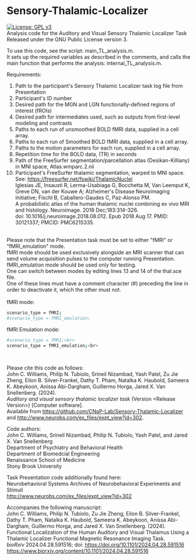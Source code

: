 # Sensory-Thalamic-Localizer
[![License: GPL v3](https://img.shields.io/badge/License-GPLv3-blue.svg)](https://www.gnu.org/licenses/gpl-3.0) <br>
Analysis code for the Auditory and Visual Sensory Thalamic Localizer Task<br>
Released under the GNU Public License version 3.

To use this code, see the script: main_TL_analysis.m.<br>
It sets up the required variables as described in the comments, and calls the main function that performs the analysis: internal_TL_analysis.m.

Requirements:<br>
1. Path to the participant's Sensory Thalamic Localizer task log file from Presentation
2. Participant's ID number
3. Desired path for the MGN and LGN functionally-defined regions of interest (fROIs)
4. Desired path for intermediates used, such as outputs from first-level modeling and contrasts
5. Paths to each run of unsmoothed BOLD fMRI data, supplied in a cell array.
6. Paths to each run of Smoothed BOLD fMRI data, supplied in a cell array.
7. Paths to the motion parameters for each run, supplied in a cell array.
8. Repetition time for the BOLD data, (TR) in seconds
9. Path of the FreeSurfer segmentation/parcellation atlas (Desikan-Killiany) in MNI space, Atlas.wmparc.2.nii
10. Participant's FreeSurfer thalamic segmentation, warped to MNI space.<br>
    See: https://freesurfer.net/fswiki/ThalamicNuclei<br>
    Iglesias JE, Insausti R, Lerma-Usabiaga G, Bocchetta M, Van Leemput K, Greve DN, van der Kouwe A; Alzheimer's Disease Neuroimaging Initiative; Fischl B, Caballero-Gaudes C, Paz-Alonso PM.<br>
    A probabilistic atlas of the human thalamic nuclei combining ex vivo MRI and histology. Neuroimage. 2018 Dec;183:314-326.<br>
    doi: 10.1016/j.neuroimage.2018.08.012. Epub 2018 Aug 17. PMID: 30121337; PMCID: PMC6215335.<br>
<br>
Please note that the Presentation task must be set to either "fMRI" or "fMRI_emulation" mode.<br>
fMRI mode should be used exclusively alongside an MRI scanner that can send volume acquisition pulses to the computer running Presentation.<br>
fMRI_emulation mode should be used only for testing.<br>
One can switch between modes by editing lines 13 and 14 of the thal.sce file. <br>
One of these lines must have a comment character (#) preceding the line in order to deactivate it, which the other must not.<br>
<br>
fMRI mode:<br>

```bash
scenario_type = fMRI;
#scenario_type = fMRI_emulation;
```

fMRI Emulation mode:<br>

```bash
#scenario_type = fMRI;<br>
scenario_type = fMRI_emulation;<br>
```

<br>

Please cite this code as follows:<br>
John C. Williams, Philip N. Tubiolo, Srineil Nizambad, Yash Patel, Zu Jie Zheng, Eilon B. Silver-Frankel, Dathy T. Pham, Natalka K. Haubold, Sameera K. Abeykoon, Anissa Abi-Dargham, Guillermo Horga, Jared X. Van Snellenberg. (2024).<br>
*Auditory and visual sensory thalamic localizer task* (Version \<Release Version\>) \[Computer software\].<br>
Available from https://github.com/CNaP-Lab/Sensory-Thalamic-Localizer and http://www.neurobs.com/ex_files/expt_view?id=302.

Code authors: <br>
John C. Williams, Srineil Nizambad, Philip N. Tubiolo, Yash Patel, and Jared X. Van Snellenberg<br>
Department of Psychiatry and Behavioral Health<br>
Department of Biomedcial Engineering<br>
Renaissance School of Medicine<br>
Stony Brook University

Task Presentation code additionally found here:<br>
Neurobehavioral Systems Archives of Neurobehavioral Experiments and Stimuli<br>
http://www.neurobs.com/ex_files/expt_view?id=302

Accompanies the following manuscript:<br>
John C. Williams, Philip N. Tubiolo, Zu Jie Zheng, Eilon B. Silver-Frankel, Dathy T. Pham, Natalka K. Haubold, Sameera K. Abeykoon, Anissa Abi-Dargham, Guillermo Horga, and Jared X. Van Snellenberg. (2024).<br>
Functional Localization of the Human Auditory and Visual Thalamus Using a Thalamic Localizer Functional Magnetic Resonance Imaging Task.<br>
*bioRxiv* 2024.04.28.591516; doi: https://doi.org/10.1101/2024.04.28.591516<br>
https://www.biorxiv.org/content/10.1101/2024.04.28.591516
